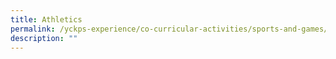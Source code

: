 ```yaml
---
title: Athletics
permalink: /yckps-experience/co-curricular-activities/sports-and-games/athletics
description: ""
---
```

